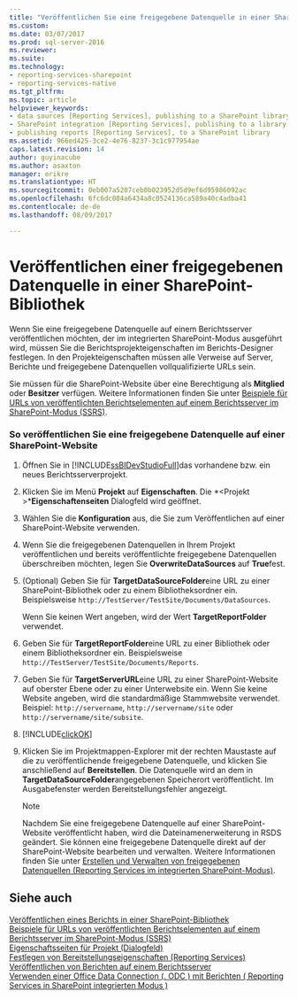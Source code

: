 ```yaml
---
title: "Veröffentlichen Sie eine freigegebene Datenquelle in einer SharePoint-Bibliothek | Microsoft Docs"
ms.custom: 
ms.date: 03/07/2017
ms.prod: sql-server-2016
ms.reviewer: 
ms.suite: 
ms.technology:
- reporting-services-sharepoint
- reporting-services-native
ms.tgt_pltfrm: 
ms.topic: article
helpviewer_keywords:
- data sources [Reporting Services], publishing to a SharePoint library
- SharePoint integration [Reporting Services], publishing to a library
- publishing reports [Reporting Services], to a SharePoint library
ms.assetid: 966ed425-3ce2-4e76-8237-3c1c977954ae
caps.latest.revision: 14
author: guyinacube
ms.author: asaxton
manager: erikre
ms.translationtype: HT
ms.sourcegitcommit: 0eb007a5207ceb0b023952d5d9ef6d95986092ac
ms.openlocfilehash: 6fc6dc084a6434a8c0524136ca589a40c4adba41
ms.contentlocale: de-de
ms.lasthandoff: 08/09/2017

---
```

# <a name="publish-a-shared-data-source-to-a-sharepoint-library"></a>Veröffentlichen einer freigegebenen Datenquelle in einer SharePoint-Bibliothek
  Wenn Sie eine freigegebene Datenquelle auf einem Berichtsserver veröffentlichen möchten, der im integrierten SharePoint-Modus ausgeführt wird, müssen Sie die Berichtsprojekteigenschaften im Berichts-Designer festlegen. In den Projekteigenschaften müssen alle Verweise auf Server, Berichte und freigegebene Datenquellen vollqualifizierte URLs sein.  
  
 Sie müssen für die SharePoint-Website über eine Berechtigung als **Mitglied** oder **Besitzer** verfügen. Weitere Informationen finden Sie unter [Beispiele für URLs von veröffentlichten Berichtselementen auf einem Berichtsserver im SharePoint-Modus &#40;SSRS&#41;](../../reporting-services/tools/url-examples-for-items-on-a-report-server-sharepoint-mode.md).  
  
### <a name="to-publish-a-shared-data-source-to-a-sharepoint-site"></a>So veröffentlichen Sie eine freigegebene Datenquelle auf einer SharePoint-Website  
  
1.  Öffnen Sie in [!INCLUDE[ssBIDevStudioFull](../../includes/ssbidevstudiofull-md.md)]das vorhandene bzw. ein neues Berichtsserverprojekt.  
  
2.  Klicken Sie im Menü **Projekt** auf **Eigenschaften**. Die  *\<Projekt >***Eigenschaftenseiten** Dialogfeld wird geöffnet.  
  
3.  Wählen Sie die **Konfiguration** aus, die Sie zum Veröffentlichen auf einer SharePoint-Website verwenden.  
  
4.  Wenn Sie die freigegebenen Datenquellen in Ihrem Projekt veröffentlichen und bereits veröffentlichte freigegebene Datenquellen überschreiben möchten, legen Sie **OverwriteDataSources** auf **True**fest.  
  
5.  (Optional) Geben Sie für **TargetDataSourceFolder**eine URL zu einer SharePoint-Bibliothek oder zu einem Bibliotheksordner ein. Beispielsweise `http://TestServer/TestSite/Documents/DataSources`.  
  
     Wenn Sie keinen Wert angeben, wird der Wert **TargetReportFolder** verwendet.  
  
6.  Geben Sie für **TargetReportFolder**eine URL zu einer Bibliothek oder einem Bibliotheksordner ein. Beispielsweise `http://TestServer/TestSite/Documents/Reports`.  
  
7.  Geben Sie für **TargetServerURL**eine URL zu einer SharePoint-Website auf oberster Ebene oder zu einer Unterwebsite ein. Wenn Sie keine Website angeben, wird die standardmäßige Stammwebsite verwendet. Beispiel: `http://servername`, `http://servername/site` oder `http://servername/site/subsite`.  
  
8.  [!INCLUDE[clickOK](../../includes/clickok-md.md)]  
  
9. Klicken Sie im Projektmappen-Explorer mit der rechten Maustaste auf die zu veröffentlichende freigegebene Datenquelle, und klicken Sie anschließend auf **Bereitstellen**. Die Datenquelle wird an dem in **TargetDataSourceFolder**angegebenen Speicherort veröffentlicht. Im Ausgabefenster werden Bereitstellungsfehler angezeigt.  
  
    > [!NOTE]  
    >  Nachdem Sie eine freigegebene Datenquelle auf einer SharePoint-Website veröffentlicht haben, wird die Dateinamenerweiterung in RSDS geändert. Sie können eine freigegebene Datenquelle direkt auf der SharePoint-Website bearbeiten und verwalten. Weitere Informationen finden Sie unter [Erstellen und Verwalten von freigegebenen Datenquellen &#40;Reporting Services im integrierten SharePoint-Modus&#41;](http://msdn.microsoft.com/library/2d3428e4-a810-4e66-a287-ff18e57fad76).  
  
## <a name="see-also"></a>Siehe auch  
 [Veröffentlichen eines Berichts in einer SharePoint-Bibliothek](../../reporting-services/reports/publish-a-report-to-a-sharepoint-library.md)   
 [Beispiele für URLs von veröffentlichten Berichtselementen auf einem Berichtsserver im SharePoint-Modus (SSRS)](../../reporting-services/tools/url-examples-for-items-on-a-report-server-sharepoint-mode.md)   
 [Eigenschaftsseiten für Projekt (Dialogfeld)](../../reporting-services/tools/project-property-pages-dialog-box.md)   
 [Festlegen von Bereitstellungseigenschaften &#40;Reporting Services&#41;](../../reporting-services/tools/set-deployment-properties-reporting-services.md)   
 [Veröffentlichen von Berichten auf einem Berichtsserver](../../reporting-services/reports/publishing-reports-to-a-report-server.md)   
 [Verwenden einer Office Data Connection &#40;. ODC &#41; mit Berichten &#40; Reporting Services in SharePoint integrierten Modus &#41;](../../reporting-services/report-data/use-an-office-data-connection-odc-with-reports.md)  
  
  

